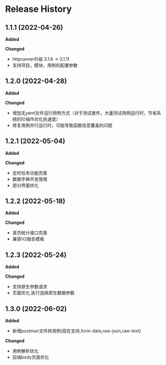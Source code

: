 # Release History

## 1.1.1 (2022-04-26)

**Added**

**Changed**

- httprunner升级 3.1.6 -> 3.1.11
- 支持项目，模块，用例的配置参数

## 1.2.0 (2022-04-28)

**Added**

**Changed**

- 增加无yaml文件运行用例方式（对于测试套件，大量测试用例运行时，节省系统的IO操作优化执速度）
- 修复用例并行运行时，可能导致函数信息覆盖的问题

## 1.2.1 (2022-05-04)

**Added**

**Changed**

- 定时任务功能完善
- 数据字典开发使用
- 部分界面优化

## 1.2.2 (2022-05-18)

**Added**

**Changed**

- 首页统计接口完善
- 兼容V2报告模板


## 1.2.3 (2022-05-24)

**Added**

**Changed**

- 支持原生参数请求
- 页面优化,执行选择原生数据参数


## 1.3.0 (2022-06-02)

**Added**
- 新增postman文件转用例(现在支持,form-data,raw-json,raw-text)

**Changed**
- 用例解析优化
- 前端body页面优化
